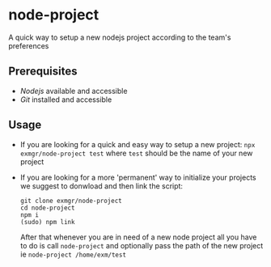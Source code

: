 # node-project
A quick way to setup a new nodejs project according to the team's preferences


## Prerequisites
- *Nodejs* available and accessible
- *Git* installed and accessible

## Usage
- If you are looking for a quick and easy way to setup a new project: 
`npx exmgr/node-project test` where `test` should be the name of your new project

- If you are looking for a more 'permanent' way to initialize your projects we suggest to donwload and then link the script:
  ```
  git clone exmgr/node-project
  cd node-project
  npm i
  (sudo) npm link
  ```
  After that whenever you are in need of a new node project all you have to do is call `node-project` and optionally pass the path of the new project ie
  `node-project /home/exm/test`


